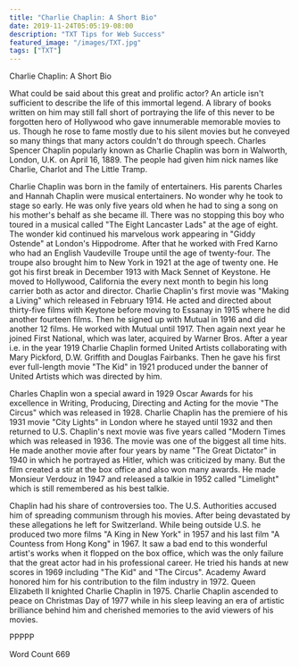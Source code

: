 ```yaml
---
title: "Charlie Chaplin: A Short Bio"
date: 2019-11-24T05:05:19-08:00
description: "TXT Tips for Web Success"
featured_image: "/images/TXT.jpg"
tags: ["TXT"]
---
```


Charlie Chaplin: A Short Bio

What could be said about this great and prolific actor? An article isn't sufficient to describe the life of this immortal legend. A library of books written on him may still fall short of portraying the life of this never to be forgotten hero of Hollywood who gave innumerable memorable movies to us. Though he rose to fame mostly due to his silent movies but he conveyed so many things that many actors couldn't do through speech. Charles Spencer Chaplin popularly known as Charlie Chaplin was born in Walworth, London, U.K. on April 16, 1889. The people had given him nick names like Charlie, Charlot and The Little Tramp. 

Charlie Chaplin was born in the family of entertainers. His parents Charles and Hannah Chaplin were musical entertainers. No wonder why he took to stage so early. He was only five years old when he had to sing a song on his mother's behalf as she became ill. There was no stopping this boy who toured in a musical called "The Eight Lancaster Lads" at the age of eight. The wonder kid continued his marvelous work appearing in "Giddy Ostende" at London's Hippodrome. After that he worked with Fred Karno who had an English Vaudeville Troupe until the age of twenty-four. The troupe also brought him to New York in 1921 at the age of twenty one. He got his first break in December 1913 with Mack Sennet of Keystone. He moved to Hollywood, California the every next month to begin his long carrier both as actor and director. Charlie Chaplin's first movie was "Making a Living" which released in February 1914. He acted and directed about thirty-five films with Keytone before moving to Essanay in 1915 where he did another fourteen films. Then he signed up with Mutual in 1916 and did another 12 films. He worked with Mutual until 1917. Then again next year he joined First National, which was later, acquired by Warner Bros. After a year i.e. in the year 1919 Charlie Chaplin formed United Artists collaborating with Mary Pickford, D.W. Griffith and Douglas Fairbanks. Then he gave his first ever full-length movie "The Kid" in 1921 produced under the banner of United Artists which was directed by him. 

Charles Chaplin won a special award in 1929 Oscar Awards for his excellence in Writing, Producing, Directing and Acting for the movie "The Circus" which was released in 1928. Charlie Chaplin has the premiere of his 1931 movie "City Lights" in London where he stayed until 1932 and then returned to U.S. Chaplin's next movie was five years called "Modern Times which was released in 1936. The movie was one of the biggest all time hits. He made another movie after four years by name "The Great Dictator" in 1940 in which he portrayed as Hitler, which was criticized by many. But the film created a stir at the box office and also won many awards. He made Monsieur Verdouz in 1947 and released a talkie in 1952 called "Limelight" which is still remembered as his best talkie. 

Chaplin had his share of controversies too. The U.S. Authorities accused him of spreading communism through his movies. After being devastated by these allegations he left for Switzerland. While being outside U.S. he produced two more films "A King in New York" in 1957 and his last film "A Countess from Hong Kong" in 1967. It saw a bad end to this wonderful artist's works when it flopped on the box office, which was the only failure that the great actor had in his professional career. He tried his hands at new scores in 1969 including "The Kid" and "The Circus". Academy Award honored him for his contribution to the film industry in 1972. Queen Elizabeth II knighted Charlie Chaplin in 1975. Charlie Chaplin ascended to peace on Christmas Day of 1977 while in his sleep leaving an era of artistic brilliance behind him and cherished memories to the avid viewers of his movies.

PPPPP

Word Count 669


